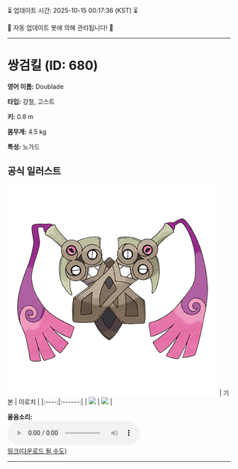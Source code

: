 
⏳ 업데이트 시간: 2025-10-15 00:17:36 (KST) ⏳

🤖 자동 업데이트 봇에 의해 관리됩니다! 🤖

---

# 쌍검킬 (ID: 680)
**영어 이름:** Doublade

**타입:** 강철, 고스트

**키:** 0.8 m

**몸무게:** 4.5 kg

**특성:** 노가드

## 공식 일러스트
![](https://raw.githubusercontent.com/PokeAPI/sprites/master/sprites/pokemon/other/official-artwork/680.png)
| 기본 | 이로치 |
|:----:|:------:|
| <img src="http://play.pokemonshowdown.com/sprites/ani/doublade.gif" width="200"> | <img src="http://play.pokemonshowdown.com/sprites/ani-shiny/doublade.gif" width="200"> |

**울음소리:**<br><audio controls src="https://raw.githubusercontent.com/PokeAPI/cries/main/cries/pokemon/latest/680.ogg"></audio><br> [링크(다운로드 될 수도)](https://raw.githubusercontent.com/PokeAPI/cries/main/cries/pokemon/latest/680.ogg)


---
